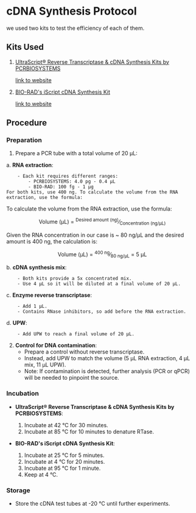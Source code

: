 # cDNA Synthesis Protocol
we used two kits to test the efficiency of each of them.
## Kits Used
1. [UltraScript® Reverse Transcriptase & cDNA Synthesis Kits by PCRBIOSYSTEMS](../pdf%20protocols/PB30.11-UltraScript-cDNA-Synthesis-Kit-Manual.pdf)

    [link to website](https://pcrbio.com/row/products/cdna-synthesis/ultrascript-reverse-transcriptase/)
    

2. [BIO-RAD's iScript cDNA Synthesis Kit](../pdf%20protocols/bio%20rad%20cnda%20syn%20kit%20protocol.pdf)

    [link to website](https://www.bio-rad.com/en-il/product/iscript-cdna-synthesis-kit?ID=M87EWZESH)

## Procedure

### Preparation
1. Prepare a PCR tube with a total volume of 20 µL:

a. **RNA extraction**:

        - Each kit requires different ranges: 
            - PCRBIOSYSTEMS: 4.0 pg - 0.4 µL
            - BIO-RAD: 100 fg - 1 µg
    For both kits, use 400 ng. To calculate the volume from the RNA extraction, use the formula:

To calculate the volume from the RNA extraction, use the formula:

<p align="center">
  Volume (µL) = <sup>Desired amount (ng)</sup>&frasl;<sub>Concentration (ng/µL)</sub>
</p>

Given the RNA concentration in our case is ~ 80 ng/µL and the desired amount is 400 ng, the calculation is:

<p align="center">
  Volume (µL) = <sup>400 ng</sup>&frasl;<sub>80 ng/µL</sub> = 5 µL
</p>


    
b. **cDNA synthesis mix**:

        - Both kits provide a 5x concentrated mix.
        - Use 4 µL so it will be diluted at a final volume of 20 µL.

c. **Enzyme reverse transcriptase**:

        - Add 1 µL.
        - Contains RNase inhibitors, so add before the RNA extraction.

d. **UPW**:

        - Add UPW to reach a final volume of 20 µL.

2. **Control for DNA contamination**:
    - Prepare a control without reverse transcriptase.
    - Instead, add UPW to match the volume (5 µL RNA extraction, 4 µL mix, 11 µL UPW).
    - Note: If contamination is detected, further analysis (PCR or qPCR) will be needed to pinpoint the source.

### Incubation
- **UltraScript® Reverse Transcriptase & cDNA Synthesis Kits by PCRBIOSYSTEMS**:
    1. Incubate at 42 °C for 30 minutes.
    2. Incubate at 85 °C for 10 minutes to denature RTase.

- **BIO-RAD's iScript cDNA Synthesis Kit**:
    1. Incubate at 25 °C for 5 minutes.
    2. Incubate at 4 °C for 20 minutes.
    3. Incubate at 95 °C for 1 minute.
    4. Keep at 4 °C.

### Storage
- Store the cDNA test tubes at -20 °C until further experiments.

